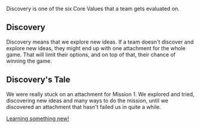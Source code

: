 Discovery is one of the six Core Values that a team gets evaluated on.

## Discovery 

Discovery means that we explore new ideas. If a team doesn't discover and explore new ideas, they might end up with one attachment for the whole game. That will limit their options, and on top of that, their chance of winning the game.

## Discovery's Tale

We were really stuck on an attachment for Mission 1. We explored and tried, discovering new ideas and many ways to do the mission, until we discovered an attachment that hasn't failed us in quite a while.

 [Learning something new!](https://drive.google.com/drive/u/1/folders/1v7gVgLoclroMtYP1VTDxHU4QpqM21TDM)
